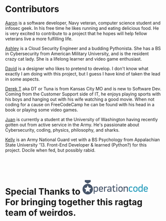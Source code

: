 # Contributors

[Aaron](https://github.com/aaron-suarez) is a software developer, Navy veteran, computer science student and infosec geek. In his free time he likes running and eating delicious food. He is very excited to contribute to a project that he hopes will help fellow veterans live a more fulfilling life.

[Ashley](https://github.com/AshTemp) is a Cloud Security Engineer and a budding Pythonista. She has a BS in Cybersecurity from American Military University, and is the resident crazy cat lady. She is a lifelong learner and video game enthusiast.

[David](https://github.com/dmarchante) is a designer who likes to pretend to develop. I don't know what exactly I am doing with this project, but I guess I have kind of taken the lead in some aspects.

[Derek T](https://github.com/dteuny1022) aka DT or Tuna is from Kansas City MO and is new to Software Dev. Coming from the Customer Support side of IT, he enjoys playing sports with his boys and hanging out with his wife watching a good movie. When not coding for a cause on FreeCodeCamp he can be found with his head in a book or playing some video games.

[Juan](https://github.com/juanchaves)  is currently a student at the University of Washington having recently gotten out from active service in the Army. He's passionate about Cybersecurity, coding, physics, philosophy, and sharks.

[Kelly](https://github.com/ksmacleod99) is an Army National Guard vet with a  BS Psychology from Appalachian State University '13. Front-End Developer & learned (Python?) for this project. Docile when fed, but possibly rabid.

<br> <br>
# Special Thanks to ![OpCode Logo](/resources/small-blue-logo.png "OpCode logo") For bringing together this ragtag team of weirdos.
